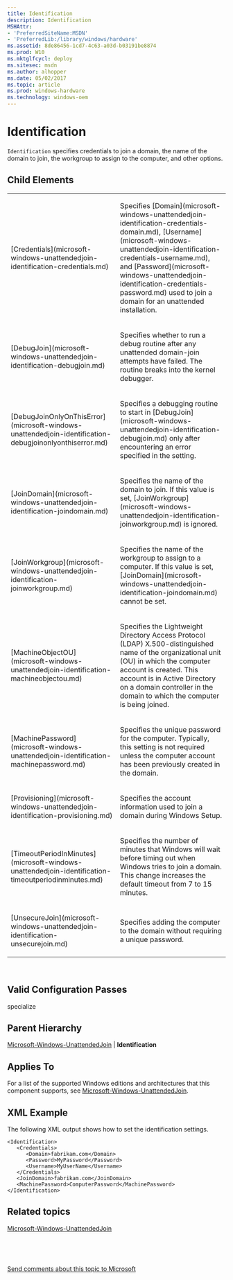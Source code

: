 ```yaml
---
title: Identification
description: Identification
MSHAttr:
- 'PreferredSiteName:MSDN'
- 'PreferredLib:/library/windows/hardware'
ms.assetid: 8de86456-1cd7-4c63-a03d-b03191be8874
ms.prod: W10
ms.mktglfcycl: deploy
ms.sitesec: msdn
ms.author: alhopper
ms.date: 05/02/2017
ms.topic: article
ms.prod: windows-hardware
ms.technology: windows-oem
---
```


# Identification


`Identification` specifies credentials to join a domain, the name of the domain to join, the workgroup to assign to the computer, and other options.

## Child Elements


<table>
<colgroup>
<col width="50%" />
<col width="50%" />
</colgroup>
<tbody>
<tr class="odd">
<td><p>[Credentials](microsoft-windows-unattendedjoin-identification-credentials.md)</p></td>
<td><p>Specifies [Domain](microsoft-windows-unattendedjoin-identification-credentials-domain.md), [Username](microsoft-windows-unattendedjoin-identification-credentials-username.md), and [Password](microsoft-windows-unattendedjoin-identification-credentials-password.md) used to join a domain for an unattended installation.</p></td>
</tr>
<tr class="even">
<td><p>[DebugJoin](microsoft-windows-unattendedjoin-identification-debugjoin.md)</p></td>
<td><p>Specifies whether to run a debug routine after any unattended domain-join attempts have failed. The routine breaks into the kernel debugger.</p></td>
</tr>
<tr class="odd">
<td><p>[DebugJoinOnlyOnThisError](microsoft-windows-unattendedjoin-identification-debugjoinonlyonthiserror.md)</p></td>
<td><p>Specifies a debugging routine to start in [DebugJoin](microsoft-windows-unattendedjoin-identification-debugjoin.md) only after encountering an error specified in the setting.</p></td>
</tr>
<tr class="even">
<td><p>[JoinDomain](microsoft-windows-unattendedjoin-identification-joindomain.md)</p></td>
<td><p>Specifies the name of the domain to join. If this value is set, [JoinWorkgroup](microsoft-windows-unattendedjoin-identification-joinworkgroup.md) is ignored.</p></td>
</tr>
<tr class="odd">
<td><p>[JoinWorkgroup](microsoft-windows-unattendedjoin-identification-joinworkgroup.md)</p></td>
<td><p>Specifies the name of the workgroup to assign to a computer. If this value is set, [JoinDomain](microsoft-windows-unattendedjoin-identification-joindomain.md) cannot be set.</p></td>
</tr>
<tr class="even">
<td><p>[MachineObjectOU](microsoft-windows-unattendedjoin-identification-machineobjectou.md)</p></td>
<td><p>Specifies the Lightweight Directory Access Protocol (LDAP) X.500-distinguished name of the organizational unit (OU) in which the computer account is created. This account is in Active Directory on a domain controller in the domain to which the computer is being joined.</p></td>
</tr>
<tr class="odd">
<td><p>[MachinePassword](microsoft-windows-unattendedjoin-identification-machinepassword.md)</p></td>
<td><p>Specifies the unique password for the computer. Typically, this setting is not required unless the computer account has been previously created in the domain.</p></td>
</tr>
<tr class="even">
<td><p>[Provisioning](microsoft-windows-unattendedjoin-identification-provisioning.md)</p></td>
<td><p>Specifies the account information used to join a domain during Windows Setup.</p></td>
</tr>
<tr class="odd">
<td><p>[TimeoutPeriodInMinutes](microsoft-windows-unattendedjoin-identification-timeoutperiodinminutes.md)</p></td>
<td><p>Specifies the number of minutes that Windows will wait before timing out when Windows tries to join a domain. This change increases the default timeout from 7 to 15 minutes.</p></td>
</tr>
<tr class="even">
<td><p>[UnsecureJoin](microsoft-windows-unattendedjoin-identification-unsecurejoin.md)</p></td>
<td><p>Specifies adding the computer to the domain without requiring a unique password.</p></td>
</tr>
</tbody>
</table>

 

## Valid Configuration Passes


specialize

## Parent Hierarchy


[Microsoft-Windows-UnattendedJoin](microsoft-windows-unattendedjoin.md) | **Identification**

## Applies To


For a list of the supported Windows editions and architectures that this component supports, see [Microsoft-Windows-UnattendedJoin](microsoft-windows-unattendedjoin.md).

## XML Example


The following XML output shows how to set the identification settings.

``` syntax
<Identification>
   <Credentials>
      <Domain>fabrikam.com</Domain>
      <Password>MyPassword</Password>
      <Username>MyUserName</Username>
   </Credentials>
   <JoinDomain>fabrikam.com</JoinDomain>
   <MachinePassword>ComputerPassword</MachinePassword>
</Identification>
```

## Related topics


[Microsoft-Windows-UnattendedJoin](microsoft-windows-unattendedjoin.md)

 

 

[Send comments about this topic to Microsoft](mailto:wsddocfb@microsoft.com?subject=Documentation%20feedback%20%5Bp_unattend\p_unattend%5D:%20Identification%20%20RELEASE:%20%2810/3/2016%29&body=%0A%0APRIVACY%20STATEMENT%0A%0AWe%20use%20your%20feedback%20to%20improve%20the%20documentation.%20We%20don't%20use%20your%20email%20address%20for%20any%20other%20purpose,%20and%20we'll%20remove%20your%20email%20address%20from%20our%20system%20after%20the%20issue%20that%20you're%20reporting%20is%20fixed.%20While%20we're%20working%20to%20fix%20this%20issue,%20we%20might%20send%20you%20an%20email%20message%20to%20ask%20for%20more%20info.%20Later,%20we%20might%20also%20send%20you%20an%20email%20message%20to%20let%20you%20know%20that%20we've%20addressed%20your%20feedback.%0A%0AFor%20more%20info%20about%20Microsoft's%20privacy%20policy,%20see%20http://privacy.microsoft.com/default.aspx. "Send comments about this topic to Microsoft")





